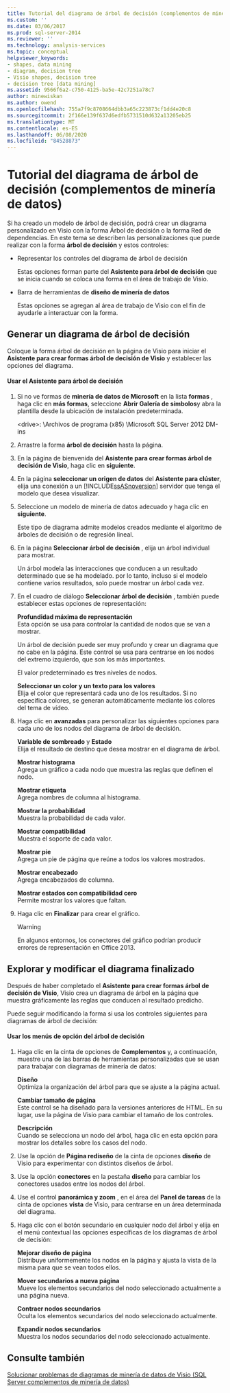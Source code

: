 ```yaml
---
title: Tutorial del diagrama de árbol de decisión (complementos de minería de datos) | Microsoft Docs
ms.custom: ''
ms.date: 03/06/2017
ms.prod: sql-server-2014
ms.reviewer: ''
ms.technology: analysis-services
ms.topic: conceptual
helpviewer_keywords:
- shapes, data mining
- diagram, decision tree
- Visio shapes, decision tree
- decision tree [data mining]
ms.assetid: 9566f6a2-c750-4125-ba5e-42c7251a78c7
author: minewiskan
ms.author: owend
ms.openlocfilehash: 755a7f9c8708664dbb3a65c223873cf1dd4e20c8
ms.sourcegitcommit: 2f166e139f637d6edfb5731510d632a13205eb25
ms.translationtype: MT
ms.contentlocale: es-ES
ms.lasthandoff: 06/08/2020
ms.locfileid: "84528873"
---
```

# <a name="decision-tree-diagram-walkthrough--data-mining-add-ins"></a>Tutorial del diagrama de árbol de decisión (complementos de minería de datos)
  Si ha creado un modelo de árbol de decisión, podrá crear un diagrama personalizado en Visio con la forma Árbol de decisión o la forma Red de dependencias. En este tema se describen las personalizaciones que puede realizar con la forma **árbol de decisión** y estos controles:  
  
-   Representar los controles del diagrama de árbol de decisión  
  
     Estas opciones forman parte del **Asistente para árbol de decisión** que se inicia cuando se coloca una forma en el área de trabajo de Visio.  
  
-   Barra de herramientas de **diseño de minería de datos**  
  
     Estas opciones se agregan al área de trabajo de Visio con el fin de ayudarle a interactuar con la forma.  
  
## <a name="build-a-decision-tree-diagram"></a>Generar un diagrama de árbol de decisión  
 Coloque la forma árbol de decisión en la página de Visio para iniciar el **Asistente para crear formas árbol de decisión de Visio** y establecer las opciones del diagrama.  
  
#### <a name="use-the-decision-tree-wizard"></a>Usar el Asistente para árbol de decisión  
  
1.  Si no ve formas de **minería de datos de Microsoft** en la lista **formas** , haga clic en **más formas**, seleccione **Abrir Galería de símbolos**y abra la plantilla desde la ubicación de instalación predeterminada.  
  
     \<drive>: \Archivos de programa (x85) \Microsoft SQL Server 2012 DM-ins  
  
2.  Arrastre la forma **árbol de decisión** hasta la página.  
  
3.  En la página de bienvenida del **Asistente para crear formas árbol de decisión de Visio**, haga clic en **siguiente**.  
  
4.  En la página **seleccionar un origen de datos** del **Asistente para clúster**, elija una conexión a un [!INCLUDE[ssASnoversion](../includes/ssasnoversion-md.md)] servidor que tenga el modelo que desea visualizar.  
  
5.  Seleccione un modelo de minería de datos adecuado y haga clic en **siguiente**.  
  
     Este tipo de diagrama admite modelos creados mediante el algoritmo de árboles de decisión o de regresión lineal.  
  
6.  En la página **Seleccionar árbol de decisión** , elija un árbol individual para mostrar.  
  
     Un árbol modela las interacciones que conducen a un resultado determinado que se ha modelado. por lo tanto, incluso si el modelo contiene varios resultados, solo puede mostrar un árbol cada vez.  
  
7.  En el cuadro de diálogo **Seleccionar árbol de decisión** , también puede establecer estas opciones de representación:  
  
     **Profundidad máxima de representación**  
     Esta opción se usa para controlar la cantidad de nodos que se van a mostrar.  
  
     Un árbol de decisión puede ser muy profundo y crear un diagrama que no cabe en la página. Este control se usa para centrarse en los nodos del extremo izquierdo, que son los más importantes.  
  
     El valor predeterminado es tres niveles de nodos.  
  
     **Seleccionar un color y un texto para los valores**  
     Elija el color que representará cada uno de los resultados. Si no especifica colores, se generan automáticamente mediante los colores del tema de vídeo.  
  
8.  Haga clic en **avanzadas** para personalizar las siguientes opciones para cada uno de los nodos del diagrama de árbol de decisión.  
  
     **Variable de sombreado** y **Estado**  
     Elija el resultado de destino que desea mostrar en el diagrama de árbol.  
  
     **Mostrar histograma**  
     Agrega un gráfico a cada nodo que muestra las reglas que definen el nodo.  
  
     **Mostrar etiqueta**  
     Agrega nombres de columna al histograma.  
  
     **Mostrar la probabilidad**  
     Muestra la probabilidad de cada valor.  
  
     **Mostrar compatibilidad**  
     Muestra el soporte de cada valor.  
  
     **Mostrar pie**  
     Agrega un pie de página que reúne a todos los valores mostrados.  
  
     **Mostrar encabezado**  
     Agrega encabezados de columna.  
  
     **Mostrar estados con compatibilidad cero**  
     Permite mostrar los valores que faltan.  
  
9. Haga clic en **Finalizar** para crear el gráfico.  
  
    > [!WARNING]  
    >  En algunos entornos, los conectores del gráfico podrían producir errores de representación en Office 2013.  
  
## <a name="explore-and-modify-the-finished-diagram"></a>Explorar y modificar el diagrama finalizado  
 Después de haber completado el **Asistente para crear formas árbol de decisión de Visio**, Visio crea un diagrama de árbol en la página que muestra gráficamente las reglas que conducen al resultado predicho.  
  
 Puede seguir modificando la forma si usa los controles siguientes para diagramas de árbol de decisión:  
  
#### <a name="using-the-decision-tree-option-menus"></a>Usar los menús de opción del árbol de decisión  
  
1.  Haga clic en la cinta de opciones de **Complementos** y, a continuación, muestre una de las barras de herramientas personalizadas que se usan para trabajar con diagramas de minería de datos:  
  
     **Diseño**  
     Optimiza la organización del árbol para que se ajuste a la página actual.  
  
     **Cambiar tamaño de página**  
     Este control se ha diseñado para la versiones anteriores de HTML. En su lugar, use la página de Visio para cambiar el tamaño de los controles.  
  
     **Descripción**  
     Cuando se selecciona un nodo del árbol, haga clic en esta opción para mostrar los detalles sobre los casos del nodo.  
  
2.  Use la opción de **Página rediseño** de la cinta de opciones **diseño** de Visio para experimentar con distintos diseños de árbol.  
  
3.  Use la opción **conectores** en la pestaña **diseño** para cambiar los conectores usados entre los nodos del árbol.  
  
4.  Use el control **panorámica y zoom** , en el área del **Panel de tareas** de la cinta de opciones **vista** de Visio, para centrarse en un área determinada del diagrama.  
  
5.  Haga clic con el botón secundario en cualquier nodo del árbol y elija en el menú contextual las opciones específicas de los diagramas de árbol de decisión:  
  
     **Mejorar diseño de página**  
     Distribuye uniformemente los nodos en la página y ajusta la vista de la misma para que se vean todos ellos.  
  
     **Mover secundarios a nueva página**  
     Mueve los elementos secundarios del nodo seleccionado actualmente a una página nueva.  
  
     **Contraer nodos secundarios**  
     Oculta los elementos secundarios del nodo seleccionado actualmente.  
  
     **Expandir nodos secundarios**  
     Muestra los nodos secundarios del nodo seleccionado actualmente.  
  
## <a name="see-also"></a>Consulte también  
 [Solucionar problemas de diagramas de minería de datos de Visio &#40;SQL Server complementos de minería de datos&#41;](troubleshooting-visio-data-mining-diagrams-sql-server-data-mining-add-ins.md)  
  
  
